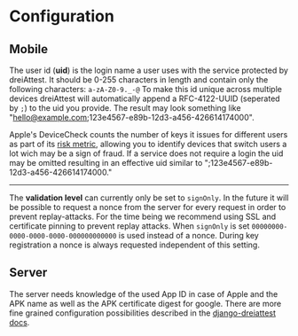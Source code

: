# Configuration
## Mobile
The user id (**uid**) is the login name a user uses with the service protected by dreiAttest. It should be 0-255 characters in length and contain only the following characters: `a-zA-Z0-9._-@`
To make this id unique across multiple devices dreiAttest will automatically append a RFC-4122-UUID (seperated by `;`) to the uid you provide. The result may look something like "hello@example.com;123e4567-e89b-12d3-a456-426614174000".

Apple's DeviceCheck counts the number of keys it issues for different users as part of its [risk metric](https://developer.apple.com/documentation/devicecheck/assessing_fraud_risk), allowing you to identify devices that switch users a lot wich may be a sign of fraud. If a service does not require a login the uid may be omitted resulting in an effective uid similar to ";123e4567-e89b-12d3-a456-426614174000."

-----------

The **validation level** can currently only be set to `signOnly`. In the future it will be possible to request a nonce from the server for every request in order to prevent replay-attacks. For the time being we recommend using SSL and certificate pinning to prevent replay attacks. 
When `signOnly` is set `00000000-0000-0000-0000-000000000000` is used instead of a nonce. During key registration a nonce is always requested independent of this setting.

## Server
The server needs knowledge of the used App ID in case of Apple and the APK name as well as the APK certificate digest for google. There are more fine grained configuration possibilities described in the [django-dreiattest docs](https://github.com/dreipol/django-dreiattest).

